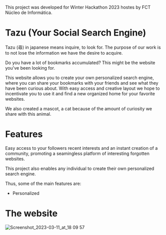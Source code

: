 
This project was developed for Winter Hackathon 2023 hostes by FCT Núcleo de Informática.

# Tazu (Your Social Search Engine)

Tazu (尋) in japanese means inquire, to look for. 
The purpose of our work is to not lose the information we have the desire to acquire.


Do you have a lot of bookmarks accumulated? This might be the website you've been looking for.

This website allows you to create your own personalized search engine, where you can share your bookmarks with your friends and see what they have been curious about.
With easy access and creative layout we hope to incentivate you to use it and find a new organized home for your favorite websites.

We also created a mascot, a cat because of the amount of curiosity we share with this animal.

# Features

Easy access to your followers recent interests and an instant creation of a community, promoting a seamingless platform of interesting forgotten websites.

This project also enables any individual to create their own personalized search engine.

Thus, some of the main features are:

- Personalized 


# The website
![Screenshot_2023-03-11_at_18 09 57](https://user-images.githubusercontent.com/88866840/224505017-bfacd8c6-5255-4b5c-9362-a83970bb50e7.png)
